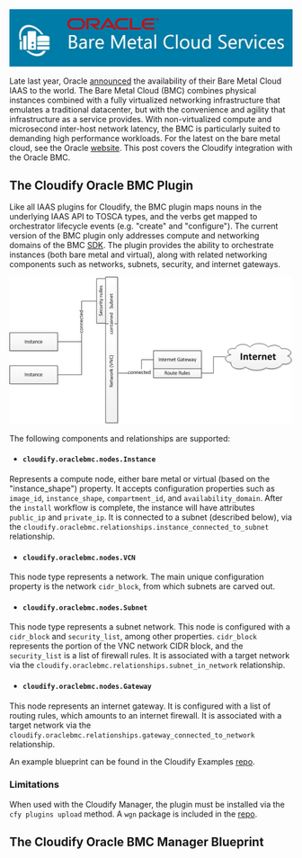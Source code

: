 <img src="https://github.com/dfilppi/posts/blob/master/images/bmc-plugin/oraclebmc.png" />

Late last year, Oracle [announced](https://blogs.oracle.com/cloud/entry/oracle_bare_metal_cloud_services) the availability of their Bare Metal Cloud IAAS to the world.  The Bare Metal Cloud (BMC) combines physical instances combined with a fully virtualized networking infrastructure that emulates a traditional datacenter, but with the convenience and agility that infrastructure as a service provides.  With non-virtualized compute and microsecond inter-host network latency, the BMC is particularly suited to demanding high performance workloads.  For the latest on the bare metal cloud, see the Oracle [website](https://cloud.oracle.com/en_US/bare-metal).  This post covers the Cloudify integration with the Oracle BMC.

## The Cloudify Oracle BMC Plugin

Like all IAAS plugins for Cloudify, the BMC plugin maps nouns in the underlying IAAS API to TOSCA types, and the verbs get mapped to orchestrator lifecycle events (e.g. "create" and "configure").  The current version of the BMC plugin only addresses compute and networking domains of the BMC [SDK](https://oracle-bare-metal-cloud-services-python-sdk.readthedocs.io/en/latest/).  The plugin provides the ability to orchestrate instances (both bare metal and virtual), along with related networking components such as networks, subnets, security, and internet gateways.

<img src="https://github.com/dfilppi/posts/blob/master/images/bmc-plugin/bmc-plugin-components.png" />

The following components and relationships are supported:

* #### `cloudify.oraclebmc.nodes.Instance`
Represents a compute node, either bare metal or virtual (based on the "instance_shape") property.  It accepts configuration properties such as `image_id`, `instance_shape`, `compartment_id`, and `availability_domain`.  After the `install` workflow is complete, the instance will have attributes `public_ip` and `private_ip`.  It is connected to a subnet (described below), via the `cloudify.oraclebmc.relationships.instance_connected_to_subnet` relationship.

* #### `cloudify.oraclebmc.nodes.VCN`
This node type represents a network.  The main unique configuration property is the network `cidr_block`, from which subnets are carved out.

* #### `cloudify.oraclebmc.nodes.Subnet`
This node type represents a subnet network.  This node is configured with a `cidr_block` and `security_list`, among other properties.  `cidr_block` represents the portion of the VNC network CIDR block, and the `security_list` is a list of firewall rules.  It is associated with a target network via the `cloudify.oraclebmc.relationships.subnet_in_network` relationship.

* #### `cloudify.oraclebmc.nodes.Gateway`
This node represents an internet gateway.  It is configured with a list of routing rules, which amounts to an internet firewall.  It is associated with a target network via the `cloudify.oraclebmc.relationships.gateway_connected_to_network` relationship.

An example blueprint can be found in the Cloudify Examples [repo](https://github.com/cloudify-examples/simple-kubernetes-blueprint/blob/master/bmc-blueprint.yaml).  

### Limitations

When used with the Cloudify Manager, the plugin must be installed via the `cfy plugins upload` method.  A `wgn` package is included in the [repo](https://github.com/cloudify-incubator/cloudify-oraclebmc-plugin).

## The Cloudify Oracle BMC Manager Blueprint

